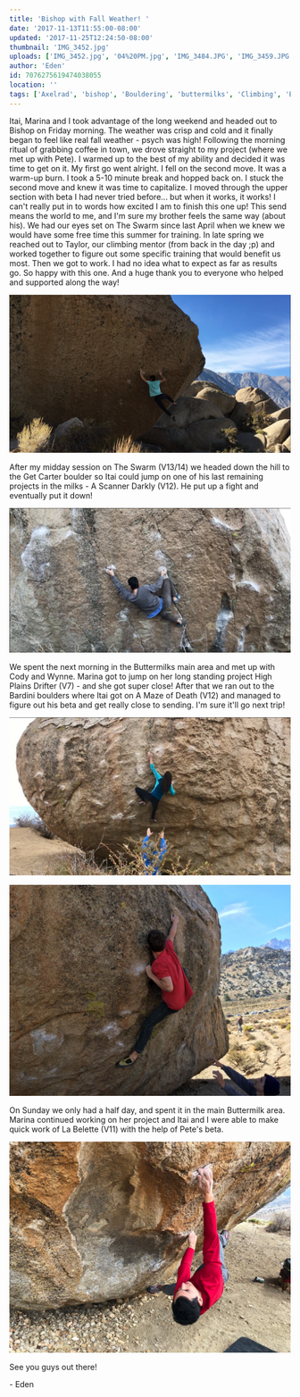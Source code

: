 ```yaml
---
title: 'Bishop with Fall Weather! '
date: '2017-11-13T11:55:00-08:00'
updated: '2017-11-25T12:24:50-08:00'
thumbnail: 'IMG_3452.jpg'
uploads: ['IMG_3452.jpg', '04%20PM.jpg', 'IMG_3484.JPG', 'IMG_3459.JPG', 'IMG_3474.JPG']
author: 'Eden'
id: 7076275619474038055
location: ''
tags: ['Axelrad', 'bishop', 'Bouldering', 'buttermilks', 'Climbing', 'Eden', 'Five', 'fiveten', 'granite', 'high plains drifter', 'Itai', 'la belette', 'Ten', 'The Swarm', 'v13/14']
---
```


Itai, Marina and I took advantage of the long weekend and headed out to Bishop on Friday morning. The weather was crisp and cold and it finally began to feel like real fall weather - psych was high! Following the morning ritual of grabbing coffee in town, we drove straight to my project (where we met up with Pete). I warmed up to the best of my ability and decided it was time to get on it. My first go went alright. I fell on the second move. It was a warm-up burn. I took a 5-10 minute break and hopped back on. I stuck the second move and knew it was time to capitalize. I moved through the upper section with beta I had never tried before... but when it works, it works! I can't really put in to words how excited I am to finish this one up! This send means the world to me, and I'm sure my brother feels the same way (about his). We had our eyes set on The Swarm since last April when we knew we would have some free time this summer for training. In late spring we reached out to Taylor, our climbing mentor (from back in the day ;p) and worked together to figure out some specific training that would benefit us most. Then we got to work. I had no idea what to expect as far as results go. So happy with this one. And a huge thank you to everyone who helped and supported along the way!

![Me sending The Swarm (V13/14)!](uploads/IMG_3452.jpg)

After my midday session on The Swarm (V13/14) we headed down the hill to the Get Carter boulder so Itai could jump on one of his last remaining projects in the milks - A Scanner Darkly (V12). He put up a fight and eventually put it down!

![Itai sending A Scanner Darkly (V12)](uploads/Screen%20Shot%202017-11-19%20at%208.07.04%20PM.jpg)

We spent the next morning in the Buttermilks main area and met up with Cody and Wynne. Marina got to jump on her long standing project High Plains Drifter (V7) - and she got super close! After that we ran out to the Bardini boulders where Itai got on A Maze of Death (V12) and managed to figure out his beta and get really close to sending. I'm sure it'll go next trip!

![Marina working on her project - High Plains Drifter (V7)](uploads/IMG_3484.JPG)

![Cody on Knobs (V5)](uploads/IMG_3459.JPG)

On Sunday we only had a half day, and spent it in the main Buttermilk area. Marina continued working on her project and Itai and I were able to make quick work of La Belette (V11) with the help of Pete's beta.

![Me on La Belette (V11)](uploads/IMG_3474.JPG)

See you guys out there!

\- Eden
